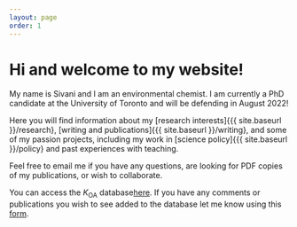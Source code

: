 ```yaml
---
layout: page
order: 1
---
```


# Hi and welcome to my website!

My name is Sivani and I am an environmental chemist. I am currently a PhD candidate at the University of Toronto and will be defending in August 2022!

Here you will find information about my [research interests]{{{ site.baseurl }}/research}, [writing and publications]{{{ site.baseurl }}/writing}, and some of my passion projects, including my work in [science policy]{{{ site.baseurl }}/policy} and past experiences with teaching.

Feel free to email me if you have any questions, are looking for PDF copies of my publications, or wish to collaborate.

You can access the *K*<sub>OA</sub> database[here](https://sivanibaskaran.github.io/koadata/). If you have any comments or publications you wish to see added to the database let me know using this [form](https://forms.gle/u38fENZoAtixvM8G9).
